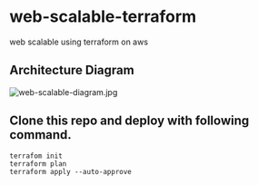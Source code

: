 # web-scalable-terraform
web scalable using terraform on aws

## Architecture Diagram
![web-scalable-diagram.jpg](https://github.com/user-attachments/assets/66a187a1-e8a1-44bb-9411-ccbddf7363d9)

## Clone this repo and deploy with following command.

```
terrafom init
terraform plan
terraform apply --auto-approve
```
